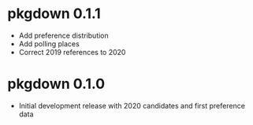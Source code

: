 # pkgdown 0.1.1

* Add preference distribution
* Add polling places
* Correct 2019 references to 2020

# pkgdown 0.1.0

* Initial development release with 2020 candidates and first preference data
